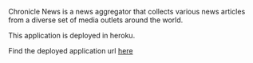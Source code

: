 Chronicle News is a news aggregator that collects various news articles from a diverse set of media outlets around the world.

This application is deployed in heroku.

Find the deployed application url [here](https://secure-lake-69591-378ad6d53838.herokuapp.com/)